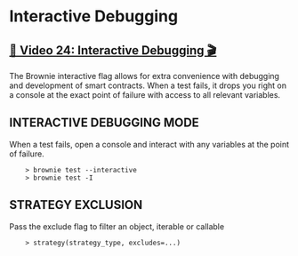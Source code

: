 # Interactive Debugging

## [🎥 Video 24: Interactive Debugging 🎬](https://youtu.be/zHQ4cjzIg1Y)

The Brownie interactive flag allows for extra convenience with debugging and development of smart contracts.  When a test fails, it drops you right on a console at the exact point of failure with access to all relevant variables.


## INTERACTIVE DEBUGGING MODE
When a test fails, open a console and interact with any variables at the point of failure.

        > brownie test --interactive
        > brownie test -I


## STRATEGY EXCLUSION
Pass the exclude flag to filter an object, iterable or callable 

        > strategy(strategy_type, excludes=...)


